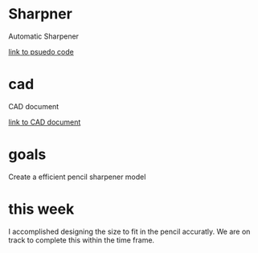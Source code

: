 # Sharpner
Automatic Sharpener

[link to psuedo code](https://create.arduino.cc/editor/mlmarco/bed16c55-e7f0-49fd-b6dd-a705e5c20b84/preview)

# cad

CAD document

[link to CAD document](https://cvilleschools.onshape.com/documents/fff04163b84858c930f51626/w/cba32a7a2a2446394726f2fb/e/726f5f8af0cbf1b63c4654d2)

# goals

Create a efficient pencil sharpener model


 # this week
 
 I accomplished designing the size to fit in the pencil accuratly.
 We are on track to complete this within the time frame.
